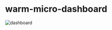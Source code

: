 # warm-micro-dashboard
![dashboard](https://user-images.githubusercontent.com/56557862/133728565-2d04c66c-56c9-4e01-be94-965625fb9922.png)
